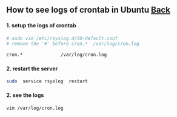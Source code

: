 ## How to see logs of crontab in Ubuntu [Back](./qa.md)

#### 1. setup the logs of crontab

```sh
# sudo vim /etc/rsyslog.d/50-default.conf
# remove the '#' before cron.*  /var/log/cron.log

cron.*              /var/log/cron.log
```

#### 2. restart the server

```sh
sudo  service rsyslog  restart
```

#### 2. see the logs

```sh
vim /var/log/cron.log 
```
